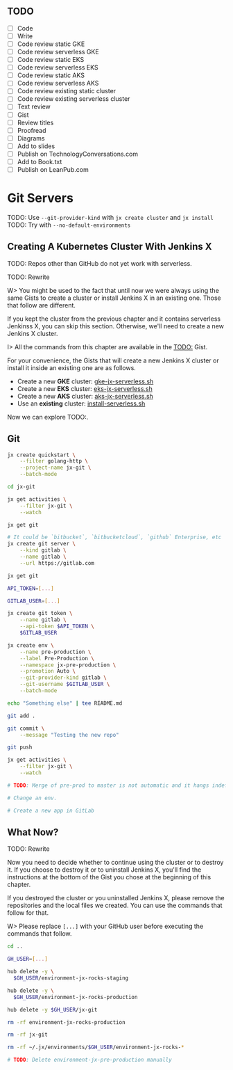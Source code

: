 ## TODO

- [ ] Code
- [ ] Write
- [ ] Code review static GKE
- [ ] Code review serverless GKE
- [ ] Code review static EKS
- [ ] Code review serverless EKS
- [ ] Code review static AKS
- [ ] Code review serverless AKS
- [ ] Code review existing static cluster
- [ ] Code review existing serverless cluster
- [ ] Text review
- [ ] Gist
- [ ] Review titles
- [ ] Proofread
- [ ] Diagrams
- [ ] Add to slides
- [ ] Publish on TechnologyConversations.com
- [ ] Add to Book.txt
- [ ] Publish on LeanPub.com

# Git Servers

TODO: Use `--git-provider-kind` with `jx create cluster` and `jx install`
TODO: Try with `--no-default-environments`

## Creating A Kubernetes Cluster With Jenkins X

TODO: Repos other than GitHub do not yet work with serverless.

TODO: Rewrite

W> You might be used to the fact that until now we were always using the same Gists to create a cluster or install Jenkins X in an existing one. Those that follow are different.

If you kept the cluster from the previous chapter and it contains serverless Jenkinss X, you can skip this section. Otherwise, we'll need to create a new Jenkins X cluster.

I> All the commands from this chapter are available in the [TODO:](TODO:) Gist.

For your convenience, the Gists that will create a new Jenkins X cluster or install it inside an existing one are as follows.

* Create a new **GKE** cluster: [gke-jx-serverless.sh](https://gist.github.com/a04269d359685bbd00a27643b5474ace)
* Create a new **EKS** cluster: [eks-jx-serverless.sh](https://gist.github.com/69a4cbc65d8cb122d890add5997c463b)
* Create a new **AKS** cluster: [aks-jx-serverless.sh](https://gist.github.com/a7cb7a28b7e84590fbb560b16a0ee98c)
* Use an **existing** cluster: [install-serverless.sh](https://gist.github.com/f592c72486feb0fb1301778de08ba31d)

Now we can explore TODO:.

## Git

```bash
jx create quickstart \
    --filter golang-http \
    --project-name jx-git \
    --batch-mode

cd jx-git

jx get activities \
    --filter jx-git \
    --watch

jx get git

# It could be `bitbucket`, `bitbucketcloud`, `github` Enterprise, etc
jx create git server \
    --kind gitlab \
    --name gitlab \
    --url https://gitlab.com

jx get git

API_TOKEN=[...]

GITLAB_USER=[...]

jx create git token \
    --name gitlab \
    --api-token $API_TOKEN \
    $GITLAB_USER

jx create env \
    --name pre-production \
    --label Pre-Production \
    --namespace jx-pre-production \
    --promotion Auto \
    --git-provider-kind gitlab \
    --git-username $GITLAB_USER \
    --batch-mode

echo "Something else" | tee README.md

git add .

git commit \
    --message "Testing the new repo"

git push

jx get activities \
    --filter jx-git \
    --watch

# TODO: Merge of pre-prod to master is not automatic and it hangs indefinitely when merged manually. Maybe it's related to https://github.com/jenkins-x/jx/issues/2410, https://github.com/jenkins-x/jx/issues/3788

# Change an env.

# Create a new app in GitLab
```

## What Now?

TODO: Rewrite

Now you need to decide whether to continue using the cluster or to destroy it. If you choose to destroy it or to uninstall Jenkins X, you'll find the instructions at the bottom of the Gist you chose at the beginning of this chapter.

If you destroyed the cluster or you uninstalled Jenkins X, please remove the repositories and the local files we created. You can use the commands that follow for that.

W> Please replace `[...]` with your GitHub user before executing the commands that follow.

```bash
cd ..

GH_USER=[...]

hub delete -y \
  $GH_USER/environment-jx-rocks-staging

hub delete -y \
  $GH_USER/environment-jx-rocks-production

hub delete -y $GH_USER/jx-git

rm -rf environment-jx-rocks-production

rm -rf jx-git

rm -rf ~/.jx/environments/$GH_USER/environment-jx-rocks-*

# TODO: Delete environment-jx-pre-production manually
```
